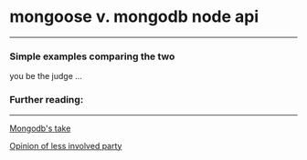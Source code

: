 # mongoose v. mongodb node api

---

### Simple examples comparing the two

you be the judge ...

### Further reading:

---

[Mongodb's take](https://www.mongodb.com/developer/article/mongoose-versus-nodejs-driver/)

[Opinion of less involved party](https://codeforgeek.com/difference-between-mongodb-vs-mongoose/)
